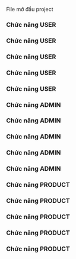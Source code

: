 File mở đầu project

### Chức năng USER
### Chức năng USER
### Chức năng USER
### Chức năng USER
### Chức năng USER

### Chức năng ADMIN
### Chức năng ADMIN
### Chức năng ADMIN
### Chức năng ADMIN
### Chức năng ADMIN


### Chức năng PRODUCT
### Chức năng PRODUCT
### Chức năng PRODUCT
### Chức năng PRODUCT
### Chức năng PRODUCT
